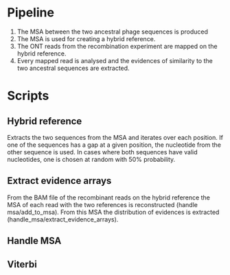 # Pipeline

1. The MSA between the two ancestral phage sequences is produced
2. The MSA is used for creating a hybrid reference.
3. The ONT reads from the recombination experiment are mapped on the hybrid reference.
4. Every mapped read is analysed and the evidences of similarity to the two ancestral sequences are extracted.

# Scripts

## Hybrid reference

Extracts the two sequences from the MSA and iterates over each position. If one of the sequences has a gap at a given position, the nucleotide from the other sequence is used. In cases where both sequences have valid nucleotides, one is chosen at random with 50% probability.

## Extract evidence arrays

From the BAM file of the recombinant reads on the hybrid reference the MSA of each read with the two references is reconstructed (handle msa/add_to_msa). From this MSA the distribution of evidences is extracted (handle_msa/extract_evidence_arrays).

## Handle MSA


## Viterbi
